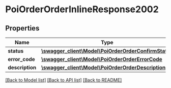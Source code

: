 # PoiOrderOrderInlineResponse2002

## Properties
Name | Type | Description | Notes
------------ | ------------- | ------------- | -------------
**status** | [**\swagger_client\Model\PoiOrderOrderConfirmStatus**](PoiOrderOrderConfirmStatus.md) |  | [optional] 
**error_code** | [**\swagger_client\Model\PoiOrderOrderErrorCode**](PoiOrderOrderErrorCode.md) |  | 
**description** | [**\swagger_client\Model\PoiOrderOrderDescription**](PoiOrderOrderDescription.md) |  | 

[[Back to Model list]](../README.md#documentation-for-models) [[Back to API list]](../README.md#documentation-for-api-endpoints) [[Back to README]](../README.md)

